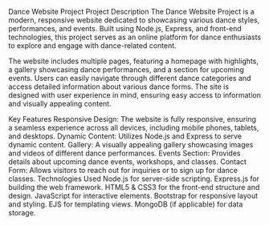 Dance Website Project
Project Description
The Dance Website Project is a modern, responsive website dedicated to showcasing various dance styles, performances, and events. Built using Node.js, Express, and front-end technologies, this project serves as an online platform for dance enthusiasts to explore and engage with dance-related content.

The website includes multiple pages, featuring a homepage with highlights, a gallery showcasing dance performances, and a section for upcoming events. Users can easily navigate through different dance categories and access detailed information about various dance forms. The site is designed with user experience in mind, ensuring easy access to information and visually appealing content.

Key Features
Responsive Design: The website is fully responsive, ensuring a seamless experience across all devices, including mobile phones, tablets, and desktops.
Dynamic Content: Utilizes Node.js and Express to serve dynamic content.
Gallery: A visually appealing gallery showcasing images and videos of different dance performances.
Events Section: Provides details about upcoming dance events, workshops, and classes.
Contact Form: Allows visitors to reach out for inquiries or to sign up for dance classes.
Technologies Used
Node.js for server-side scripting.
Express.js for building the web framework.
HTML5 & CSS3 for the front-end structure and design.
JavaScript for interactive elements.
Bootstrap for responsive layout and styling.
EJS for templating views.
MongoDB (if applicable) for data storage.

